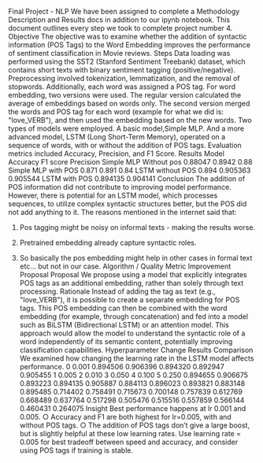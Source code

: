  Final Project - NLP
We have been assigned to complete a Methodology Description and Results docs in addition to our ipynb notebook. This document outlines every step we took to complete project number 4.
Objective
The objective was to examine whether the addition of syntactic information (POS Tags) to the Word Embedding improves the performance of sentiment classification in Movie reviews.
Steps
Data loading was performed using the SST2 (Stanford Sentiment Treebank) dataset, which contains short texts with binary sentiment tagging (positive/negative).
Preprocessing involved tokenization, lemmatization, and the removal of stopwords. Additionally, each word was assigned a POS tag.
For word embedding, two versions were used. The regular version calculated the average of embeddings based on words only. The second version merged the words and POS tag for each word (example for what we did is: "love_VERB"), and then used the embedding based on the new words.
Two types of models were employed. A basic model,Simple MLP. And a more advanced model, LSTM (Long Short-Term Memory), operated on a sequence of words, with or without the addition of POS tags.
Evaluation metrics included Accuracy, Precision, and F1 Score.
Results
          Model
Accuracy
F1 score
Precision
Simple MLP Without pos
0.88047
0.8942
0.88
Simple MLP with POS
0.871
0.891
0.84
LSTM without POS
0.894
0.905363
0.905544
LSTM with POS
0.894135
0.904141
     Conclusion
The addition of POS information did not contribute to improving model performance. However, there is potential for an LSTM model, which processes sequences, to utilize complex syntactic structures better, but the POS did not add anything to it.
The reasons mentioned in the internet said that:
1. Pos tagging might be noisy on informal texts - making the results worse.

 2. Pretrained embedding already capture syntactic roles.
3. So basically the pos embedding might help in other cases in formal text etc... but not in our case.
Algorithm / Quality Metric Improvement Proposal Proposal
We propose using a model that explicitly integrates POS tags as an additional embedding, rather than solely through text processing.
Rationale
Instead of adding the tag as text (e.g., "love_VERB"), it is possible to create a separate embedding for POS tags. This POS embedding can then be combined with the word embedding (for example, through concatenation) and fed into a model such as BiLSTM (Bidirectional LSTM) or an attention model. This approach would allow the model to understand the syntactic role of a word independently of its semantic content, potentially improving classification capabilities.
Hyperparameter Change Results Comparison
We examined how changing the learning rate in the LSTM model affects performance.
0 0.001 0.894506 0.906396 0.894320 0.892947 0.905455
  1 0.005 2 0.010 3 0.050 4 0.100 5 0.250
0.894655 0.906675 0.893223 0.894135 0.905887 0.884113 0.896023 0.893821 0.883148 0.895485 0.714402 0.758491 0.715673 0.700148 0.757839 0.612769 0.668489 0.637764 0.517298 0.505476 0.515516 0.557859 0.566144 0.460431 0.264075
    Insight
Best performance happens at lr 0.001 and 0.005.
○ Accuracy and F1 are both highest for lr=0.005, with and without POS tags.
○ The addition of POS tags don’t give a large boost, but is slightly helpful at these low learning
rates.
Use learning rate = 0.005 for best tradeoff between speed and accuracy, and consider using POS tags if training is stable.
